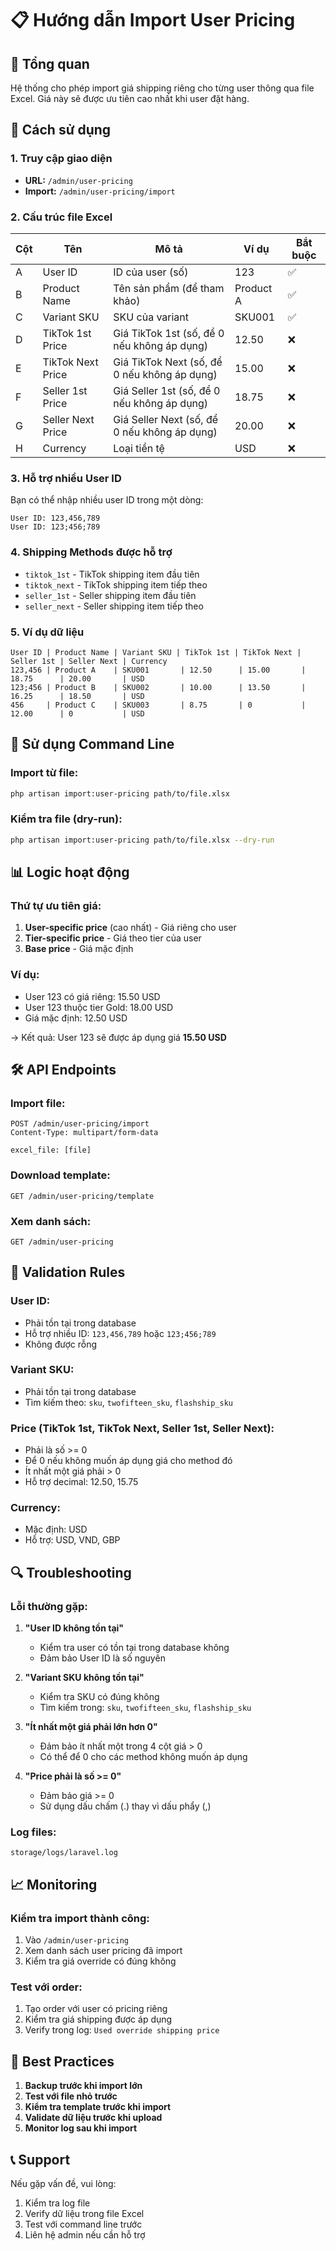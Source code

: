 # 📋 Hướng dẫn Import User Pricing

## 🎯 Tổng quan

Hệ thống cho phép import giá shipping riêng cho từng user thông qua file Excel. Giá này sẽ được ưu tiên cao nhất khi user đặt hàng.

## 🚀 Cách sử dụng

### **1. Truy cập giao diện**

-   **URL:** `/admin/user-pricing`
-   **Import:** `/admin/user-pricing/import`

### **2. Cấu trúc file Excel**

| Cột | Tên               | Mô tả                                        | Ví dụ     | Bắt buộc |
| --- | ----------------- | -------------------------------------------- | --------- | -------- |
| A   | User ID           | ID của user (số)                             | 123       | ✅       |
| B   | Product Name      | Tên sản phẩm (để tham khảo)                  | Product A | ✅       |
| C   | Variant SKU       | SKU của variant                              | SKU001    | ✅       |
| D   | TikTok 1st Price  | Giá TikTok 1st (số, để 0 nếu không áp dụng)  | 12.50     | ❌       |
| E   | TikTok Next Price | Giá TikTok Next (số, để 0 nếu không áp dụng) | 15.00     | ❌       |
| F   | Seller 1st Price  | Giá Seller 1st (số, để 0 nếu không áp dụng)  | 18.75     | ❌       |
| G   | Seller Next Price | Giá Seller Next (số, để 0 nếu không áp dụng) | 20.00     | ❌       |
| H   | Currency          | Loại tiền tệ                                 | USD       | ❌       |

### **3. Hỗ trợ nhiều User ID**

Bạn có thể nhập nhiều user ID trong một dòng:

```
User ID: 123,456,789
User ID: 123;456;789
```

### **4. Shipping Methods được hỗ trợ**

-   `tiktok_1st` - TikTok shipping item đầu tiên
-   `tiktok_next` - TikTok shipping item tiếp theo
-   `seller_1st` - Seller shipping item đầu tiên
-   `seller_next` - Seller shipping item tiếp theo

### **5. Ví dụ dữ liệu**

```excel
User ID | Product Name | Variant SKU | TikTok 1st | TikTok Next | Seller 1st | Seller Next | Currency
123,456 | Product A    | SKU001       | 12.50      | 15.00       | 18.75      | 20.00       | USD
123;456 | Product B    | SKU002       | 10.00      | 13.50       | 16.25      | 18.50       | USD
456     | Product C    | SKU003       | 8.75       | 0           | 12.00      | 0           | USD
```

## 🔧 Sử dụng Command Line

### **Import từ file:**

```bash
php artisan import:user-pricing path/to/file.xlsx
```

### **Kiểm tra file (dry-run):**

```bash
php artisan import:user-pricing path/to/file.xlsx --dry-run
```

## 📊 Logic hoạt động

### **Thứ tự ưu tiên giá:**

1. **User-specific price** (cao nhất) - Giá riêng cho user
2. **Tier-specific price** - Giá theo tier của user
3. **Base price** - Giá mặc định

### **Ví dụ:**

-   User 123 có giá riêng: 15.50 USD
-   User 123 thuộc tier Gold: 18.00 USD
-   Giá mặc định: 12.50 USD

→ Kết quả: User 123 sẽ được áp dụng giá **15.50 USD**

## 🛠️ API Endpoints

### **Import file:**

```
POST /admin/user-pricing/import
Content-Type: multipart/form-data

excel_file: [file]
```

### **Download template:**

```
GET /admin/user-pricing/template
```

### **Xem danh sách:**

```
GET /admin/user-pricing
```

## 📝 Validation Rules

### **User ID:**

-   Phải tồn tại trong database
-   Hỗ trợ nhiều ID: `123,456,789` hoặc `123;456;789`
-   Không được rỗng

### **Variant SKU:**

-   Phải tồn tại trong database
-   Tìm kiếm theo: `sku`, `twofifteen_sku`, `flashship_sku`

### **Price (TikTok 1st, TikTok Next, Seller 1st, Seller Next):**

-   Phải là số >= 0
-   Để 0 nếu không muốn áp dụng giá cho method đó
-   Ít nhất một giá phải > 0
-   Hỗ trợ decimal: 12.50, 15.75

### **Currency:**

-   Mặc định: USD
-   Hỗ trợ: USD, VND, GBP

## 🔍 Troubleshooting

### **Lỗi thường gặp:**

1. **"User ID không tồn tại"**

    - Kiểm tra user có tồn tại trong database không
    - Đảm bảo User ID là số nguyên

2. **"Variant SKU không tồn tại"**

    - Kiểm tra SKU có đúng không
    - Tìm kiếm trong: `sku`, `twofifteen_sku`, `flashship_sku`

3. **"Ít nhất một giá phải lớn hơn 0"**

    - Đảm bảo ít nhất một trong 4 cột giá > 0
    - Có thể để 0 cho các method không muốn áp dụng

4. **"Price phải là số >= 0"**
    - Đảm bảo giá >= 0
    - Sử dụng dấu chấm (.) thay vì dấu phẩy (,)

### **Log files:**

```
storage/logs/laravel.log
```

## 📈 Monitoring

### **Kiểm tra import thành công:**

1. Vào `/admin/user-pricing`
2. Xem danh sách user pricing đã import
3. Kiểm tra giá override có đúng không

### **Test với order:**

1. Tạo order với user có pricing riêng
2. Kiểm tra giá shipping được áp dụng
3. Verify trong log: `Used override shipping price`

## 🎯 Best Practices

1. **Backup trước khi import lớn**
2. **Test với file nhỏ trước**
3. **Kiểm tra template trước khi import**
4. **Validate dữ liệu trước khi upload**
5. **Monitor log sau khi import**

## 📞 Support

Nếu gặp vấn đề, vui lòng:

1. Kiểm tra log file
2. Verify dữ liệu trong file Excel
3. Test với command line trước
4. Liên hệ admin nếu cần hỗ trợ

